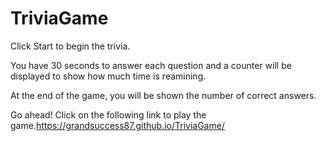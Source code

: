 # TriviaGame

Click Start to begin the trivia.

You have 30 seconds to answer each question and a counter will be displayed to show how much time is reamining.

At the end of the game, you will be shown the number of correct answers.

Go ahead! Click on the following link to play the game.https://grandsuccess87.github.io/TriviaGame/


